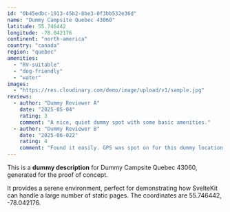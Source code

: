 ```yaml
---
id: "0b45edbc-1913-45b2-8be3-0f3bb532e36d"
name: "Dummy Campsite Quebec 43060"
latitude: 55.746442
longitude: -78.042176
continent: "north-america"
country: "canada"
region: "quebec"
amenities:
  - "RV-suitable"
  - "dog-friendly"
  - "water"
images:
  - "https://res.cloudinary.com/demo/image/upload/v1/sample.jpg"
reviews:
  - author: "Dummy Reviewer A"
    date: "2025-05-04"
    rating: 3
    comment: "A nice, quiet dummy spot with some basic amenities."
  - author: "Dummy Reviewer B"
    date: "2025-06-022"
    rating: 4
    comment: "Found it easily. GPS was spot on for this dummy location."
---
```


This is a **dummy description** for Dummy Campsite Quebec 43060, generated for the proof of concept.

It provides a serene environment, perfect for demonstrating how SvelteKit can handle a large number of static pages. The coordinates are 55.746442, -78.042176.

